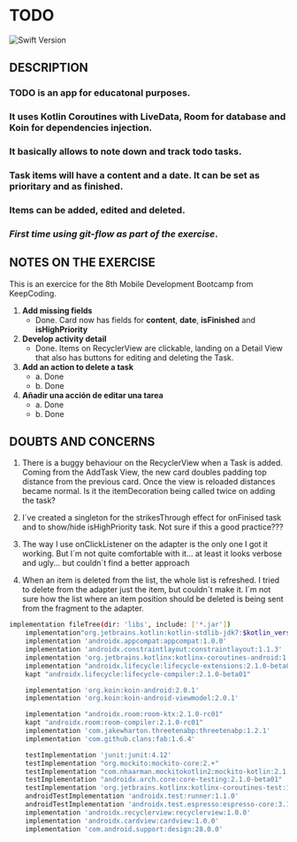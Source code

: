 #  TODO


![Swift Version](https://img.shields.io/badge/kotlin-1.3.31-green.svg)

## DESCRIPTION
### TODO is an app for educatonal purposes.

### It uses Kotlin Coroutines with LiveData, Room for database and Koin for dependencies injection.
### It basically allows to note down and track todo tasks.
### Task items will have a content and a date. It can be set as prioritary and as finished.
### Items can be added, edited and deleted.

### *First time using git-flow as part of the exercise*.


## NOTES ON THE EXERCISE
This is an exercice for the 8th Mobile Development Bootcamp from KeepCoding.

1. **Add missing fields**
	* Done. Card now has fields for **content**,  **date**, **isFinished** and **isHighPriority** 
2. **Develop activity detail**
	* Done​. Items on RecyclerView are clickable, landing on a Detail View that also has buttons for editing and deleting the Task.
3. **Add an action to delete a task**
	* a. Done
	* b. Done
4. **Añadir una acción de editar una tarea**
	* a. Done
	* b. Done	 


## DOUBTS AND CONCERNS

1. There is a buggy behaviour on the RecyclerView when a Task is added. Coming from the AddTask View, the new card doubles padding top distance from the previous card. Once the view is reloaded distances became normal. Is it the itemDecoration being called twice on adding the task?

2. I´ve created a singleton for the strikesThrough effect for onFinised task and to show/hide isHighPriority task. Not sure if this a good practice???

3. The way I use onClickListener on the adapter is the only one I got it working. But I´m not quite comfortable with it... at least it looks verbose and ugly... but couldn´t find a better approach

4. When an item is deleted from the list, the whole list is refreshed. I tried to delete from the adapter just the item, but couldn´t make it. I´m not sure how the list where an item position should be deleted is being sent from the fragment to the adapter.

```bash
implementation fileTree(dir: 'libs', include: ['*.jar'])
    implementation"org.jetbrains.kotlin:kotlin-stdlib-jdk7:$kotlin_version"
    implementation 'androidx.appcompat:appcompat:1.0.0'
    implementation 'androidx.constraintlayout:constraintlayout:1.1.3'
    implementation 'org.jetbrains.kotlinx:kotlinx-coroutines-android:1.2.1'
    implementation "androidx.lifecycle:lifecycle-extensions:2.1.0-beta01"
    kapt "androidx.lifecycle:lifecycle-compiler:2.1.0-beta01"

    implementation 'org.koin:koin-android:2.0.1'
    implementation 'org.koin:koin-android-viewmodel:2.0.1'

    implementation "androidx.room:room-ktx:2.1.0-rc01"
    kapt "androidx.room:room-compiler:2.1.0-rc01"
    implementation 'com.jakewharton.threetenabp:threetenabp:1.2.1'
    implementation 'com.github.clans:fab:1.6.4'

    testImplementation 'junit:junit:4.12'
    testImplementation "org.mockito:mockito-core:2.+"
    testImplementation "com.nhaarman.mockitokotlin2:mockito-kotlin:2.1.0"
    testImplementation "androidx.arch.core:core-testing:2.1.0-beta01"
    testImplementation 'org.jetbrains.kotlinx:kotlinx-coroutines-test:1.2.1'
    androidTestImplementation 'androidx.test:runner:1.1.0'
    androidTestImplementation 'androidx.test.espresso:espresso-core:3.1.0'
    implementation 'androidx.recyclerview:recyclerview:1.0.0'
    implementation 'androidx.cardview:cardview:1.0.0'
    implementation 'com.android.support:design:28.0.0'
``` 
